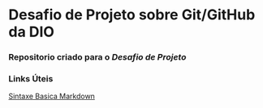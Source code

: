 # Desafio de Projeto sobre Git/GitHub da DIO
### Repositorio criado para o _Desafio de Projeto_

### Links Úteis
[Sintaxe Basica Markdown](https://www.markdownguide.org/basic-syntax/)
